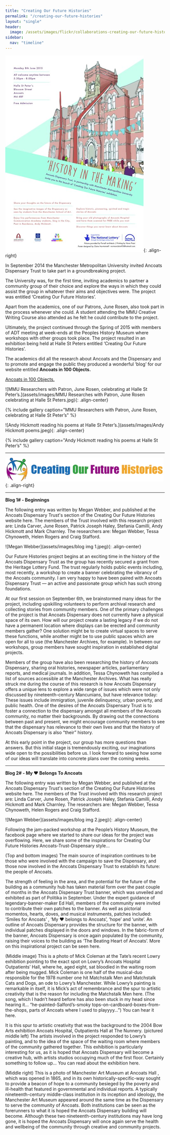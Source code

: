 ```yaml
---
title: "Creating Our Future Histories"
permalink: "/creating-our-future-histories"
layout: "single"
header:
  image: /assets/images/flickr/collaborations-creating-our-future-histories/13a future histories.jpeg
sidebar:
  nav: "timeline"
---
```


![poster](assets/images/flickr/collaborations-creating-our-future-histories/1.jpg){: .align-right}

In September 2014 the Manchester Metropolitan University invited Ancoats Dispensary Trust to take part in a groundbreaking project.  

The University was, for the first time, inviting academics to partner a community group of their choice and explore the ways in which they could assist the group in whatever their aims and objectives were.  The project was entitled ‘Creating Our Future Histories’.  

Apart from the academics, one of our Patrons, June Rosen, also took part in the process whenever she could.  A student attending the MMU Creative Writing Course also attended as he felt he could contribute to the project.  

Ultimately, the project continued through the Spring of 2015 with members of ADT meeting at week-ends at the Peoples History Museum where workshops with other groups took place.  The project resulted in an exhibition being held at Halle St Peters entitled ‘Creating Our Future Histories’.

The academics did all the research about Ancoats and the Dispensary and to promote and engage the public they produced a wonderful ‘blog’ for our website entitled **Ancoats in 100 Objects.**

[Ancoats in 100 Objects.](https://ancoatsdispensary100.wordpress.com/)

![MMU Researchers with Patron, June Rosen, celebrating at Halle St Peter’s.](assets/images/MMU Researches with Patron, June Rosen celebrating at Halle St Peters.jpg){: .align-center}

{% include gallery caption="MMU Researchers with Patron, June Rosen, celebrating at Halle St Peter’s" %}

![Andy Hickmott reading his poems at Halle St Peter’s.](assets/images/Andy Hickmott poems.jpeg){: .align-center}

{% include gallery caption="Andy Hickmott reading his poems at Halle St Peter’s" %}

----

![Creating Our Future Histories](assets/images/creating-our-future-histories---logo012004.jpeg){: .align-right}

----

**Blog 1# - Beginnings**

The following entry was written by Megan Webber, and published at the Ancoats Dispensary Trust's section of the Creating Our Future Histories website here. The members of the Trust involved with this research project are: Linda Carver, June Rosen, Patrick Joseph Haley, Stefania Camilli, Andy Hickmott and Mark Charnley. The researchers are: Megan Webber, Tessa Chynoweth, Helen Rogers and Craig Stafford.

![Megan Webber](assets/images/blog img 1.jpeg){: .align-center}

Our Future Histories project begins at an exciting time in the history of the Ancoats Dispensary Trust as the group has recently secured a grant from the Heritage Lottery Fund. The trust regularly holds public events including, most recently, a workshop to create a banner celebrating the vibrancy of the Ancoats community. I am very happy to have been paired with Ancoats Dispensary Trust — an active and passionate group which has such strong foundations.

At our first session on September 6th, we brainstormed many ideas for the project, including upskilling volunteers to perform archival research and collecting stories from community members. One of the primary challenges of the project is that Ancoats Dispensary does not currently have a physical space of its own. How will our project create a lasting legacy if we do not have a permanent location where displays can be erected and community members gather? One solution might be to create virtual spaces to serve these functions, while another might be to use public spaces which are open for all to use (the Manchester Archives, for example). In between our workshops, group members have sought inspiration in established digital projects.

Members of the group have also been researching the history of Ancoats Dispensary, sharing oral histories, newspaper articles, parliamentary reports, and medical journals. In addition, Tessa Chynoweth has compiled a list of sources accessible at the Manchester Archives. What has really struck me during the course of this research is how Ancoats Dispensary offers a unique lens to explore a wide range of issues which were not only discussed by nineteenth-century Mancunians, but have relevance today: These issues include immigration, juvenile delinquency, urban poverty, and public health. One of the desires of the Ancoats Dispensary Trust is to foster a connection to the dispensary amongst all members of the Ancoats community, no matter their backgrounds. By drawing out the connections between past and present, we might encourage community members to see that the dispensary has relevance to their own lives and that the history of Ancoats Dispensary is also “their” history.

At this early point in the project, our group has more questions than answers. But this initial stage is tremendously exciting, our imaginations wide open to the possibilities before us. I look forward to seeing how some of our ideas will translate into concrete plans over the coming weeks.

----

**Blog 2# - My ❤ Belongs To Ancoats**

The following entry was written by Megan Webber, and published at the Ancoats Dispensary Trust's section of the Creating Our Future Histories website here. The members of the Trust involved with this research project are: Linda Carver, June Rosen, Patrick Joseph Haley, Stefania Camilli, Andy Hickmott and Mark Charnley. The researchers are: Megan Webber, Tessa Chynoweth, Helen Rogers and Craig Stafford.

![Megan Webber](assets/images/blog img 2.jpeg){: .align-center}

Following the jam-packed workshop at the People’s History Museum, the facebook page where we started to share our ideas for the project was overflowing. Here, we share some of the inspirations for Creating Our Future Histories Ancoats-Trust-Dispensary style…

(Top and bottom images) The main source of inspiration continues to be those who were involved with the campaign to save the Dispensary, and those now involved in the Ancoats Dispensary Trust to establish its future: the people of Ancoats.

The strength of feeling in the area, and the potential for the future of the building as a community hub has taken material form over the past couple of months in the Ancoats Dispensary Trust banner, which was unveiled and exhibited as part of Politika in September. Under the expert guidance of legendary-banner-maker Ed Hall, members of the community were invited to contribute their own patches to the banner. As well as pictorial momentos, hearts, doves, and musical instruments, patches included: ‘Smiles for Ancoats’ , ‘My ❤ belongs to Ancoats’, ‘hope’ and ‘unite’. An outline of Ancoats Dispensary provides the structure for the banner, with individual patches displayed in the doors and windows. In the fabric-form of the banner, Ancoats Dispensary is once again populated by the community, raising their voices to the building as ‘The Beating Heart of Ancoats’. More on this inspirational project can be seen here.

(Middle image) This is a photo of Mick Coleman at the Tate’s recent Lowry exhibition pointing to the exact spot on Lowry’s Ancoats Hospital Outpatients’ Hall, where he, aged eight, sat bloodied in the waiting room after being mugged. Mick Coleman is one half of the musical-duo responsible for the 1978 number one hit Matchstalk Men and Matchstalk Cats and Dogs, an ode to Lowry’s Manchester. While Lowry’s painting is remarkable in itself, it is Mick’s act of remembrance and the spur to artistic creativity that is the reason for including the Matchstalk Men here. (The song, which I hadn’t heard before has also been stuck in my head since hearing it… “he-painted-Salford’s-smoky tops-on-cardboard-boxes-from-the-shops, parts of Ancoats where I used to playyyy…”) You can hear it here.

It is this spur to artistic creativity that was the background to the 2004 Bow Arts exhibition Ancoats Hospital, Outpatients Hall at The Nunnery. (pictured middle left) The artists involved in the project responded to Lowry’s painting, and to the idea of the space of the waiting room where members of the community gathered together. This exhibition is particularly interesting for us, as it is hoped that Ancoats Dispensary will become a creative hub, with artists studios occupying much of the first floor. Certainly something to follow up… You can read about the exhibition here.

(Middle right) This is a photo of Manchester Art Museum at Ancoats Hall , which was opened in 1865, and in its own historically-specific-way sought to provide a beacon of hope to a community besieged by the poverty and ill-health that featured in governmental and individual reports. A typically nineteenth-century middle-class institution in its inception and ideology, the Manchester Art Museum appeared around the same time as the Dispensary to serve the community of Ancoats. Both institutions can be seen as the forerunners to what it is hoped the Ancoats Dispensary building will become. Although these two nineteenth-century institutions may have long gone, it is hoped the Ancoats Dispensary will once again serve the health and wellbeing of the community through creative and community projects.
